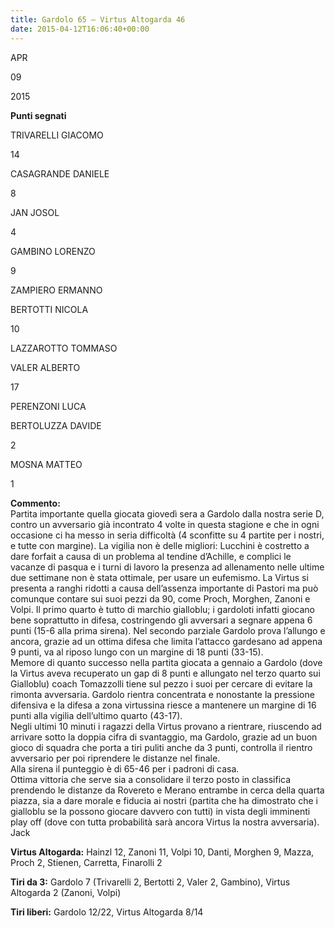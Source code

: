```yaml
---
title: Gardolo 65 – Virtus Altogarda 46
date: 2015-04-12T16:06:40+00:00
---
```

APR

09

2015

**Punti segnati**

TRIVARELLI GIACOMO

14

CASAGRANDE DANIELE

8

JAN JOSOL

4

GAMBINO LORENZO

9

ZAMPIERO ERMANNO

BERTOTTI NICOLA

10

LAZZAROTTO TOMMASO

VALER ALBERTO

17

PERENZONI LUCA

BERTOLUZZA DAVIDE

2

MOSNA MATTEO

1

**Commento:**  
Partita importante quella giocata giovedì sera a Gardolo dalla nostra serie D, contro un avversario già incontrato 4 volte in questa stagione e che in ogni occasione ci ha messo in seria difficoltà (4 sconfitte su 4 partite per i nostri, e tutte con margine). La vigilia non è delle migliori: Lucchini è costretto a dare forfait a causa di un problema al tendine d’Achille, e complici le vacanze di pasqua e i turni di lavoro la presenza ad allenamento nelle ultime due settimane non è stata ottimale, per usare un eufemismo. La Virtus si presenta a ranghi ridotti a causa dell’assenza importante di Pastori ma può comunque contare sui suoi pezzi da 90, come Proch, Morghen, Zanoni e Volpi. Il primo quarto è tutto di marchio gialloblu; i gardoloti infatti giocano bene soprattutto in difesa, costringendo gli avversari a segnare appena 6 punti (15-6 alla prima sirena). Nel secondo parziale Gardolo prova l’allungo e ancora, grazie ad un ottima difesa che limita l’attacco gardesano ad appena 9 punti, va al riposo lungo con un margine di 18 punti (33-15).  
Memore di quanto successo nella partita giocata a gennaio a Gardolo (dove la Virtus aveva recuperato un gap di 8 punti e allungato nel terzo quarto sui Gialloblu) coach Tomazzolli tiene sul pezzo i suoi per cercare di evitare la rimonta avversaria. Gardolo rientra concentrata e nonostante la pressione difensiva e la difesa a zona virtussina riesce a mantenere un margine di 16 punti alla vigilia dell’ultimo quarto (43-17).  
Negli ultimi 10 minuti i ragazzi della Virtus provano a rientrare, riuscendo ad arrivare sotto la doppia cifra di svantaggio, ma Gardolo, grazie ad un buon gioco di squadra che porta a tiri puliti anche da 3 punti, controlla il rientro avversario per poi riprendere le distanze nel finale.  
Alla sirena il punteggio è di 65-46 per i padroni di casa.  
Ottima vittoria che serve sia a consolidare il terzo posto in classifica prendendo le distanze da Rovereto e Merano entrambe in cerca della quarta piazza, sia a dare morale e fiducia ai nostri (partita che ha dimostrato che i gialloblu se la possono giocare davvero con tutti) in vista degli imminenti play off (dove con tutta probabilità sarà ancora Virtus la nostra avversaria).  
Jack

**Virtus Altogarda:** Hainzl 12, Zanoni 11, Volpi 10, Danti, Morghen 9, Mazza, Proch 2, Stienen, Carretta, Finarolli 2

**Tiri da 3:** Gardolo 7 (Trivarelli 2, Bertotti 2, Valer 2, Gambino), Virtus Altogarda 2 (Zanoni, Volpi)

**Tiri liberi:** Gardolo 12/22, Virtus Altogarda 8/14